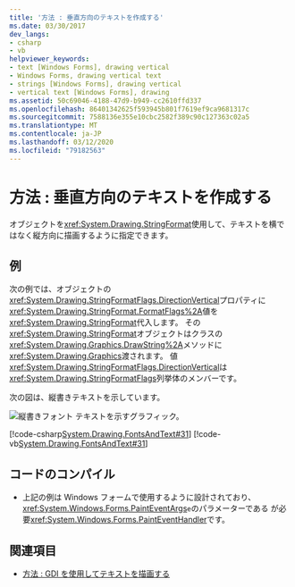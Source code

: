 ```yaml
---
title: '方法 : 垂直方向のテキストを作成する'
ms.date: 03/30/2017
dev_langs:
- csharp
- vb
helpviewer_keywords:
- text [Windows Forms], drawing vertical
- Windows Forms, drawing vertical text
- strings [Windows Forms], drawing vertical
- vertical text [Windows Forms], drawing
ms.assetid: 50c69046-4188-47d9-b949-cc2610ffd337
ms.openlocfilehash: 86401342625f593945b801f7619ef9ca9681317c
ms.sourcegitcommit: 7588136e355e10cbc2582f389c90c127363c02a5
ms.translationtype: MT
ms.contentlocale: ja-JP
ms.lasthandoff: 03/12/2020
ms.locfileid: "79182563"
---
```

# <a name="how-to-create-vertical-text"></a>方法 : 垂直方向のテキストを作成する
オブジェクトを<xref:System.Drawing.StringFormat>使用して、テキストを横ではなく縦方向に描画するように指定できます。  
  
## <a name="example"></a>例  
 次の例では、オブジェクトの<xref:System.Drawing.StringFormatFlags.DirectionVertical>プロパティに<xref:System.Drawing.StringFormat.FormatFlags%2A>値を<xref:System.Drawing.StringFormat>代入します。 その<xref:System.Drawing.StringFormat>オブジェクトはクラスの<xref:System.Drawing.Graphics.DrawString%2A>メソッドに<xref:System.Drawing.Graphics>渡されます。 値<xref:System.Drawing.StringFormatFlags.DirectionVertical>は<xref:System.Drawing.StringFormatFlags>列挙体のメンバーです。  
  
 次の図は、縦書きテキストを示しています。
  
 ![縦書きフォント テキストを示すグラフィック。](./media/how-to-create-vertical-text/vertical-font-text-graphic.png)  
  
 [!code-csharp[System.Drawing.FontsAndText#31](~/samples/snippets/csharp/VS_Snippets_Winforms/System.Drawing.FontsAndText/CS/Class1.cs#31)]
 [!code-vb[System.Drawing.FontsAndText#31](~/samples/snippets/visualbasic/VS_Snippets_Winforms/System.Drawing.FontsAndText/VB/Class1.vb#31)]  
  
## <a name="compiling-the-code"></a>コードのコンパイル  
  
- 上記の例は Windows フォームで使用するように設計されており、<xref:System.Windows.Forms.PaintEventArgs>`e`のパラメーターである が必要<xref:System.Windows.Forms.PaintEventHandler>です。  
  
## <a name="see-also"></a>関連項目

- [方法 : GDI を使用してテキストを描画する](how-to-draw-text-with-gdi.md)
